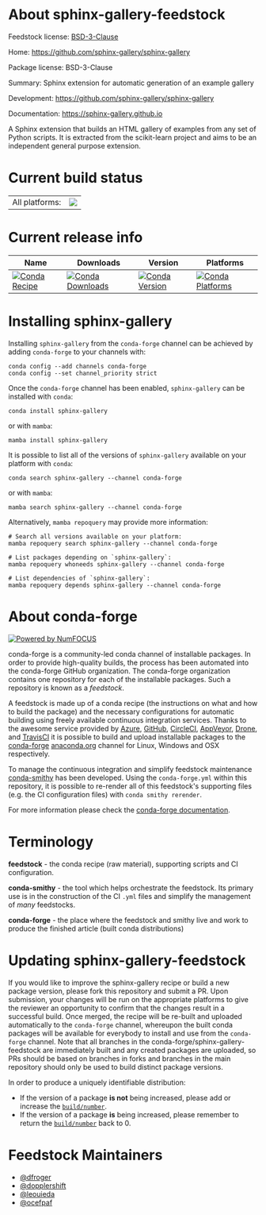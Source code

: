 About sphinx-gallery-feedstock
==============================

Feedstock license: [BSD-3-Clause](https://github.com/conda-forge/sphinx-gallery-feedstock/blob/main/LICENSE.txt)

Home: https://github.com/sphinx-gallery/sphinx-gallery

Package license: BSD-3-Clause

Summary: Sphinx extension for automatic generation of an example gallery

Development: https://github.com/sphinx-gallery/sphinx-gallery

Documentation: https://sphinx-gallery.github.io

A Sphinx extension that builds an HTML gallery of examples from any set of
Python scripts. It is extracted from the scikit-learn project and aims to
be an independent general purpose extension.


Current build status
====================


<table><tr><td>All platforms:</td>
    <td>
      <a href="https://dev.azure.com/conda-forge/feedstock-builds/_build/latest?definitionId=1950&branchName=main">
        <img src="https://dev.azure.com/conda-forge/feedstock-builds/_apis/build/status/sphinx-gallery-feedstock?branchName=main">
      </a>
    </td>
  </tr>
</table>

Current release info
====================

| Name | Downloads | Version | Platforms |
| --- | --- | --- | --- |
| [![Conda Recipe](https://img.shields.io/badge/recipe-sphinx--gallery-green.svg)](https://anaconda.org/conda-forge/sphinx-gallery) | [![Conda Downloads](https://img.shields.io/conda/dn/conda-forge/sphinx-gallery.svg)](https://anaconda.org/conda-forge/sphinx-gallery) | [![Conda Version](https://img.shields.io/conda/vn/conda-forge/sphinx-gallery.svg)](https://anaconda.org/conda-forge/sphinx-gallery) | [![Conda Platforms](https://img.shields.io/conda/pn/conda-forge/sphinx-gallery.svg)](https://anaconda.org/conda-forge/sphinx-gallery) |

Installing sphinx-gallery
=========================

Installing `sphinx-gallery` from the `conda-forge` channel can be achieved by adding `conda-forge` to your channels with:

```
conda config --add channels conda-forge
conda config --set channel_priority strict
```

Once the `conda-forge` channel has been enabled, `sphinx-gallery` can be installed with `conda`:

```
conda install sphinx-gallery
```

or with `mamba`:

```
mamba install sphinx-gallery
```

It is possible to list all of the versions of `sphinx-gallery` available on your platform with `conda`:

```
conda search sphinx-gallery --channel conda-forge
```

or with `mamba`:

```
mamba search sphinx-gallery --channel conda-forge
```

Alternatively, `mamba repoquery` may provide more information:

```
# Search all versions available on your platform:
mamba repoquery search sphinx-gallery --channel conda-forge

# List packages depending on `sphinx-gallery`:
mamba repoquery whoneeds sphinx-gallery --channel conda-forge

# List dependencies of `sphinx-gallery`:
mamba repoquery depends sphinx-gallery --channel conda-forge
```


About conda-forge
=================

[![Powered by
NumFOCUS](https://img.shields.io/badge/powered%20by-NumFOCUS-orange.svg?style=flat&colorA=E1523D&colorB=007D8A)](https://numfocus.org)

conda-forge is a community-led conda channel of installable packages.
In order to provide high-quality builds, the process has been automated into the
conda-forge GitHub organization. The conda-forge organization contains one repository
for each of the installable packages. Such a repository is known as a *feedstock*.

A feedstock is made up of a conda recipe (the instructions on what and how to build
the package) and the necessary configurations for automatic building using freely
available continuous integration services. Thanks to the awesome service provided by
[Azure](https://azure.microsoft.com/en-us/services/devops/), [GitHub](https://github.com/),
[CircleCI](https://circleci.com/), [AppVeyor](https://www.appveyor.com/),
[Drone](https://cloud.drone.io/welcome), and [TravisCI](https://travis-ci.com/)
it is possible to build and upload installable packages to the
[conda-forge](https://anaconda.org/conda-forge) [anaconda.org](https://anaconda.org/)
channel for Linux, Windows and OSX respectively.

To manage the continuous integration and simplify feedstock maintenance
[conda-smithy](https://github.com/conda-forge/conda-smithy) has been developed.
Using the ``conda-forge.yml`` within this repository, it is possible to re-render all of
this feedstock's supporting files (e.g. the CI configuration files) with ``conda smithy rerender``.

For more information please check the [conda-forge documentation](https://conda-forge.org/docs/).

Terminology
===========

**feedstock** - the conda recipe (raw material), supporting scripts and CI configuration.

**conda-smithy** - the tool which helps orchestrate the feedstock.
                   Its primary use is in the construction of the CI ``.yml`` files
                   and simplify the management of *many* feedstocks.

**conda-forge** - the place where the feedstock and smithy live and work to
                  produce the finished article (built conda distributions)


Updating sphinx-gallery-feedstock
=================================

If you would like to improve the sphinx-gallery recipe or build a new
package version, please fork this repository and submit a PR. Upon submission,
your changes will be run on the appropriate platforms to give the reviewer an
opportunity to confirm that the changes result in a successful build. Once
merged, the recipe will be re-built and uploaded automatically to the
`conda-forge` channel, whereupon the built conda packages will be available for
everybody to install and use from the `conda-forge` channel.
Note that all branches in the conda-forge/sphinx-gallery-feedstock are
immediately built and any created packages are uploaded, so PRs should be based
on branches in forks and branches in the main repository should only be used to
build distinct package versions.

In order to produce a uniquely identifiable distribution:
 * If the version of a package **is not** being increased, please add or increase
   the [``build/number``](https://docs.conda.io/projects/conda-build/en/latest/resources/define-metadata.html#build-number-and-string).
 * If the version of a package **is** being increased, please remember to return
   the [``build/number``](https://docs.conda.io/projects/conda-build/en/latest/resources/define-metadata.html#build-number-and-string)
   back to 0.

Feedstock Maintainers
=====================

* [@dfroger](https://github.com/dfroger/)
* [@dopplershift](https://github.com/dopplershift/)
* [@leouieda](https://github.com/leouieda/)
* [@ocefpaf](https://github.com/ocefpaf/)

